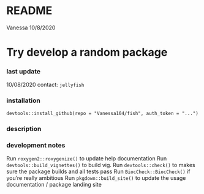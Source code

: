 README
================
Vanessa
10/8/2020

Try develop a random package
============================

### last update

10/08/2020 contact: `jellyfish`

### installation

`devtools::install_github(repo = "Vanessa104/fish", auth_token = "...")`

### description

### development notes

Run `roxygen2::roxygenize()` to update help documentation Run `devtools::build_vignettes()` to build vig. Run `devtools::check()` to makes sure the package builds and all tests pass Run `BiocCheck::BiocCheck()` if you’re really ambitious Run `pkgdown::build_site()` to update the usage documentation / package landing site
